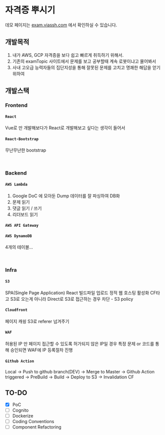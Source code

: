 # 자격증 뿌시기

데모 페이지는 [exam.viassh.com](https://exam.viassh.com) 에서 확인하실 수 있습니다.

## 개발목적

1. 내가 AWS, GCP 자격증을 보다 쉽고 빠르게 취득하기 위해서.
2. 기존의 examTopic 사이트에서 문제를 보고 공부할때 계속 로봇이냐고 물어봐서
3. 사내 고오급 능력자들의 집단지성을 통해 잘못된 문제를 고치고 명쾌한 해답을 얻기위하여

## 개발스택

### Frontend

#### `React`

Vue로 만 개발해보다가 React로 개발해보고 싶다는 생각이 들어서

#### `React-Bootstrap`

무난무난한 bootstrap

<br>

### Backend

#### `AWS Lambda`

1. Google DoC 에 모아둔 Dump 데이터를 잘 파싱하여 DB화
2. 문제 읽기
3. 댓글 읽기 / 쓰기
4. 리더보드 읽기

#### `AWS API Gateway`

#### `AWS DynamoDB`

4개의 테이블...

<br>

### Infra

#### `S3`

SPA(Single Page Application) React 빌드파일 업로드
정적 웹 호스팅 활성화
CF타고 S3로 오는게 아니라 Direct로 S3로 접근하는 경우 차단 - S3 policy

#### `Cloudfront`

페이지 캐슁
S3로 referer 넘겨주기

#### `WAF`

허용된 IP 만 페이지 접근할 수 있도록
허가되지 않은 IP일 경우 특정 문제 or 코드를 통해 승인되면 WAF에 IP 등록절차 진행

#### `Github Action`

Local -> Push to github branch(DEV) -> Merge to Master -> Github Action triggered -> PreBuild -> Build -> Deploy to S3 -> Invalidation CF

## TO-DO

- [x] PoC
- [ ] Cognito
- [ ] Dockerize
- [ ] Coding Conventions
- [ ] Component Refactoring
